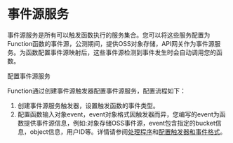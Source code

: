 # 事件源服务

 


事件源服务是所有可以触发函数执行的服务集合。您可以将这些服务配置为Function函数的事件源，公测期间，提供OSS对象存储，API网关作为事件源服务。为函数配置事件源映射后，这些事件源检测到事件发生时会自动调用您的函数。

 

配置事件源服务

Function通过创建事件源触发器配置事件源服务，配置流程如下：

1. 创建事件源服务触发器，设置触发函数的事件类型。
2. 配置函数输入对象event，event对象格式因触发器而异，您编写的event为函数提供事件源信息，例如:对象存储OSS事件源，event包含指定的bucket信息，object信息，用户ID等。详情请参阅[处理程序](../../../../../Function-Service/Operation-Guide/buildfunction/programming-model/processing-program.md)和[配置触发器和事件格式](../../triggermanagement/configtigger-event.md)。
